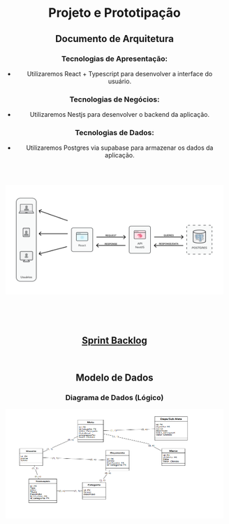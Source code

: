 

<div align="center">
  <h1>Projeto e Prototipação</h1>

<h2>Documento de Arquitetura</h2>

<h3>Tecnologias de Apresentação: </h3>

<ul>
<li>Utilizaremos React + Typescript para desenvolver a interface do usuário. </li>
</ul>

<h3>Tecnologias de Negócios: </h3>

<ul>
<li>Utilizaremos Nestjs para desenvolver o backend da aplicação. </li>
</ul>

<h3>Tecnologias de Dados: </h3>

<ul style="margin-bottom: 60px;">
<li>Utilizaremos Postgres via supabase para armazenar os dados da aplicação. </li>
</ul>

<img src="./Arquitetura.png" alt="Arquitetura" width="500" height="250" style="margin-bottom: 60px;"/>



<h2 style="margin-bottom: 60px;"><a href="https://trello.com/b/rRJM6sxG" target="_blank"><strong>Sprint Backlog</strong></a></h2>

<h2>Modelo de Dados</h2>

<h3>Diagrama de Dados (Lógico)</h3>

<img src="./Diagrama_de_Dados.png" alt="Diagrama de Dados" width="500" height="250" style="margin-bottom: 60px;">



</div>